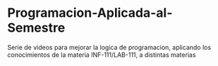 # Programacion-Aplicada-al-Semestre
Serie de videos para mejorar la logica de programacion, aplicando los conocimientos de la materia INF-111/LAB-111, a distintas materias
